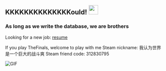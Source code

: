 ## KKKKKKKKKKKKKKould! <img src="https://raw.githubusercontent.com/iampavangandhi/iampavangandhi/master/gifs/Hi.gif" width="30px"></h2>

### As long as we write the database, we are brothers

Looking for a new job: [resume](./黎泽仁%2018011906217.pdf)

If you play TheFinals, welcome to play with me
Steam nickname: 我认为世界是一个巨大的战斗爽
Steam friend code: 312830795

<img align="left" alt="GIF" src="https://media.giphy.com/media/13HgwGsXF0aiGY/giphy.gif" />
